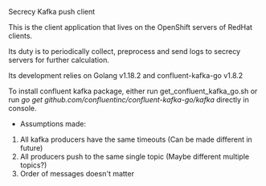 Secrecy Kafka push client

This is the client application that lives on the OpenShift servers of RedHat clients.

Its duty is to periodically collect, preprocess and send logs to secrecy servers for further calculation.

Its development relies on Golang v1.18.2 and confluent-kafka-go v1.8.2

To install confluent kafka package, either run get_confluent_kafka_go.sh or run *go get github.com/confluentinc/confluent-kafka-go/kafka* directly in console.

- Assumptions made:
1. All kafka producers have the same timeouts (Can be made different in future)
2. All producers push to the same single topic (Maybe different multiple topics?)
3. Order of messages doesn't matter
